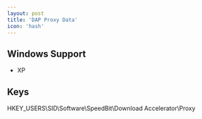 ```yaml
---
layout: post
title: 'DAP Proxy Data'
icon: 'hash'
---
```


## Windows Support

- XP



## Keys

HKEY_USERS\SID\Software\SpeedBit\Download Accelerator\Proxy

